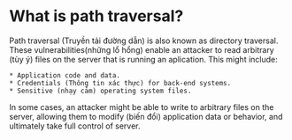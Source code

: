 # What is path traversal?

Path traversal (Truyền tải đường dẫn) is also known as directory traversal. These vulnerabilities(những lổ hổng) enable an attacker to read arbitrary (tùy ý) files on the server that is running an aplication. This might include:

    * Application code and data.
    * Credentials (Thông tin xác thực) for back-end systems.
    * Sensitive (nhạy cảm) operating system files.

In some cases, an attacker might be able to write to arbitrary files on the server, allowing them to modify (biến đổi) application data or behavior, and ultimately take full control of server.